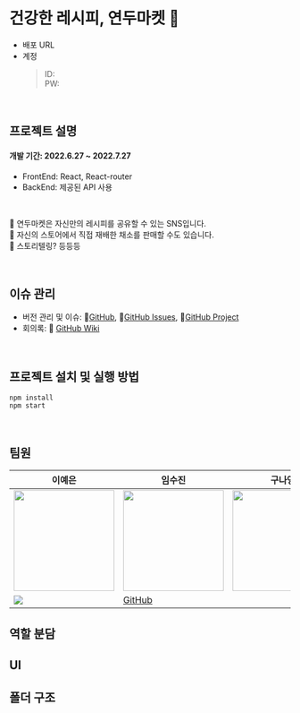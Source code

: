# 건강한 레시피, 연두마켓 🌿
- 배포 URL
- 계정
	> ID: <br>
	> PW: 
<br>

## 프로젝트 설명
#### 개발 기간: 2022.6.27 ~ 2022.7.27
- FrontEnd: React, React-router
- BackEnd: 제공된 API 사용
<br>

🌱 연두마켓은 자신만의 레시피를 공유할 수 있는 SNS입니다. <br>
🌱 자신의 스토어에서 직접 재배한 채소를 판매할 수도 있습니다. <br>
🌱 스토리텔링? 등등등

<br>

## 이슈 관리
- 버전 관리 및 이슈: 🔗[GitHub](https://github.com/Likelion-Project-3/yeondu-market), 🔗[GitHub Issues](https://github.com/Likelion-Project-3/yeondu-market/issues), 🔗[GitHub Project](https://github.com/Likelion-Project-3/yeondu-market/projects/1)
- 회의록: 🔗 [GitHub Wiki](https://github.com/Likelion-Project-3/yeondu-market/wiki)
<br>

## 프로젝트 설치 및 실행 방법
```
npm install
npm start
```
<br>

## 팀원
| 이예은 | 임수진| 구나영 |  임수현 | 
|--|--|--|--|
|<img src="https://avatars.githubusercontent.com/leeyeun" height=180 width=180> | <img src="https://avatars.githubusercontent.com/etoile-j" height=180 width=180>  | <img src="https://avatars.githubusercontent.com/Nayoung-Gu" height=180 width=180> |  <img src="https://avatars.githubusercontent.com/hyuni97" height=180 width=180>|
| <img src="https://img.shields.io/badge/GitHub-181717?style=flat&logo=GitHub&logoColor=white"/> | [GitHub](https://github.com/orgs/Likelion-Project-3/people/etoile-j) |  |  |


## 역할 분담

## UI

## 폴더 구조

